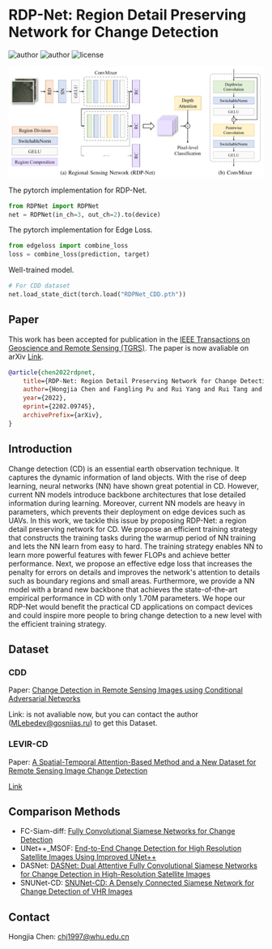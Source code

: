 # RDP-Net: Region Detail Preserving Network for Change Detection

![author](https://img.shields.io/badge/Author-Chnja-blue.svg)
![author](https://img.shields.io/badge/Frame-pytorch-important.svg)
![license](https://img.shields.io/badge/License-GPLv3-green.svg)

![RDP-Net](img/RDPNet.png)

The pytorch implementation for RDP-Net.

```python
from RDPNet import RDPNet
net = RDPNet(in_ch=3, out_ch=2).to(device)
```

The pytorch implementation for Edge Loss.

```python
from edgeloss import combine_loss
loss = combine_loss(prediction, target)
```

Well-trained model.

```python
# For CDD dataset
net.load_state_dict(torch.load("RDPNet_CDD.pth"))
```

## Paper

This work has been accepted for publication in the [IEEE Transactions on Geoscience and Remote Sensing (TGRS)](https://ieeexplore.ieee.org/xpl/RecentIssue.jsp?punumber=36).
The paper is now avaliable on arXiv [Link](https://arxiv.org/abs/2202.09745).

```bibtex
@article{chen2022rdpnet,
    title={RDP-Net: Region Detail Preserving Network for Change Detection}, 
    author={Hongjia Chen and Fangling Pu and Rui Yang and Rui Tang and Xin Xu},
    year={2022},
    eprint={2202.09745},
    archivePrefix={arXiv},
}
```

## Introduction

Change detection (CD) is an essential earth observation technique. It captures the dynamic information of land objects. With the rise of deep learning, neural networks (NN) have shown great potential in CD. However, current NN models introduce backbone architectures that lose detailed information during learning. Moreover, current NN models are heavy in parameters, which prevents their deployment on edge devices such as UAVs. In this work, we tackle this issue by proposing RDP-Net: a region detail preserving network for CD. We propose an efficient training strategy that constructs the training tasks during the warmup period of NN training and lets the NN learn from easy to hard. The training strategy enables NN to learn more powerful features with fewer FLOPs and achieve better performance. Next, we propose an effective edge loss that increases the penalty for errors on details and improves the network's attention to details such as boundary regions and small areas. Furthermore, we provide a NN model with a brand new backbone that achieves the state-of-the-art empirical performance in CD with only 1.70M parameters. We hope our RDP-Net would benefit the practical CD applications on compact devices and could inspire more people to bring change detection to a new level with the efficient training strategy.

## Dataset

### CDD

Paper: [Change Detection in Remote Sensing Images using Conditional Adversarial Networks](https://pdfs.semanticscholar.org/ae15/e5ccccaaff44ab542003386349ef1d3b7511.pdf)

Link: is not avaliable now, but you can contact the author (MLebedev@gosniias.ru) to get this Dataset.

### LEVIR-CD

Paper: [A Spatial-Temporal Attention-Based Method and a New Dataset for Remote Sensing Image Change Detection](https://www.mdpi.com/2072-4292/12/10/1662)

[Link](https://justchenhao.github.io/LEVIR/)

<!-- ## Citation

If you find this work valuable or use our code in your own research, please consider citing us with the following bibtex:

```
``` -->

## Comparison Methods

* FC-Siam-diff: [Fully Convolutional Siamese
Networks for Change Detection](https://ieeexplore.ieee.org/abstract/document/8451652)
* UNet++_MSOF: [End-to-End Change Detection for High Resolution Satellite Images Using Improved UNet++](https://www.mdpi.com/2072-4292/11/11/1382)
* DASNet: [DASNet: Dual Attentive Fully Convolutional Siamese Networks for Change Detection in High-Resolution Satellite Images](https://ieeexplore.ieee.org/abstract/document/9259045)
* SNUNet-CD: [SNUNet-CD: A Densely Connected Siamese Network for Change Detection of VHR Images](https://ieeexplore.ieee.org/abstract/document/9355573)

## Contact

Hongjia Chen: chj1997@whu.edu.cn